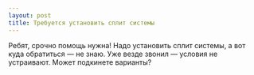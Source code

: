 ```yaml
---
layout: post 
title: Требуется установить сплит системы 
--- 
```

Ребят, срочно помощь нужна! Надо установить сплит системы, а вот куда обратиться — не знаю. Уже везде звонил — условия не устраивают. Может подкинете варианты?